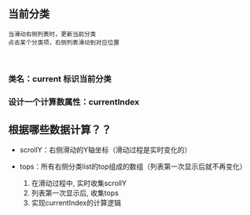 ## 当前分类
	当滑动右侧列表时，更新当前分类
	点击某个分类项，右侧列表滑动到对应位置
 
### 类名：current 标识当前分类
### 设计一个计算数属性：currentIndex
## 根据哪些数据计算？？

- scrollY：右侧滑动的Y轴坐标（滑动过程是实时变化的）     
- tops：所有右侧分类list的top组成的数组（列表第一次显示后就不再变化）


	1. 在滑动过程中, 实时收集scrollY
	2. 列表第一次显示后, 收集tops
	3. 实现currentIndex的计算逻辑
